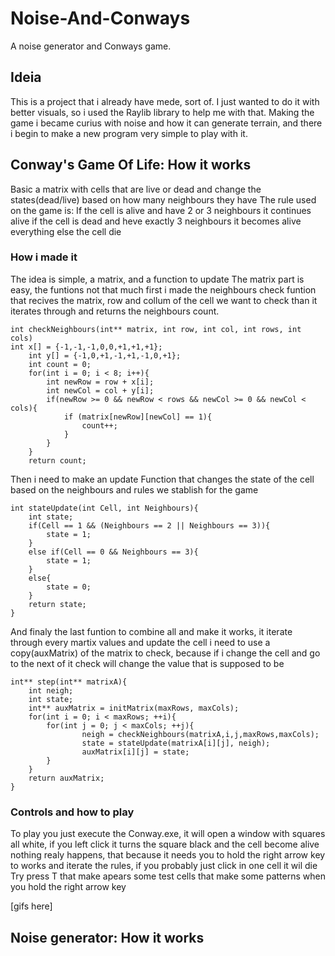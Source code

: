 # Noise-And-Conways
A noise generator and Conways game.


## Ideia
This is a project that i already have mede, sort of.
I just wanted to do it with better visuals, so i used the Raylib library to help me with that.
Making the game i became curius with noise and how it can generate terrain, 
and there i begin to make a new program very simple to play with it.



## Conway's Game Of Life: How it works
Basic a matrix with cells that are live or dead and change the states(dead/live) based on how many neighbours they have
The rule used on the game is:
If the cell is alive and have 2 or 3 neighbours it continues alive
if the cell is dead and heve exactly 3 neighbours it becomes alive
everything else the cell die

### How i made it
The idea is simple, a matrix, and a function to update
The matrix part is easy, the funtions not that much
first i made the neighbours check funtion that recives the matrix, row and collum of the cell we want to check
than it iterates through and returns the neighbours count.
```
int checkNeighbours(int** matrix, int row, int col, int rows, int cols)
int x[] = {-1,-1,-1,0,0,+1,+1,+1};
    int y[] = {-1,0,+1,-1,+1,-1,0,+1};
    int count = 0;
    for(int i = 0; i < 8; i++){
        int newRow = row + x[i];
        int newCol = col + y[i];
        if(newRow >= 0 && newRow < rows && newCol >= 0 && newCol < cols){
            if (matrix[newRow][newCol] == 1){
                count++;
            }
        }
    }
    return count;
```

Then i need to make an update Function that changes the state of the cell based on the neighbours and rules we stablish for the game
```
int stateUpdate(int Cell, int Neighbours){
    int state;
    if(Cell == 1 && (Neighbours == 2 || Neighbours == 3)){
        state = 1;
    }
    else if(Cell == 0 && Neighbours == 3){
        state = 1;
    }
    else{
        state = 0;
    }
    return state;
}
```
And finaly the last funtion to combine all and make it works, it iterate through every martix values and update the cell
i need to use a copy(auxMatrix) of the matrix to check, because if i change the cell and go to the next of it check will change the value that is supposed to be
```
int** step(int** matrixA){
    int neigh;
    int state;
    int** auxMatrix = initMatrix(maxRows, maxCols);
	for(int i = 0; i < maxRows; ++i){
		for(int j = 0; j < maxCols; ++j){
                neigh = checkNeighbours(matrixA,i,j,maxRows,maxCols);
                state = stateUpdate(matrixA[i][j], neigh);
                auxMatrix[i][j] = state;
        }
	}
    return auxMatrix;
}
```
### Controls and how to play
To play you just execute the Conway.exe, it will open a window with squares all white, if you left click it turns the square black and the cell become alive
nothing realy happens, that because it needs you to hold the right arrow key to works and iterate the rules, if you probably just click in one cell it wil die
Try press T that make apears some test cells that make some patterns when you hold the right arrow key 

[gifs here]




 
## Noise generator: How it works





